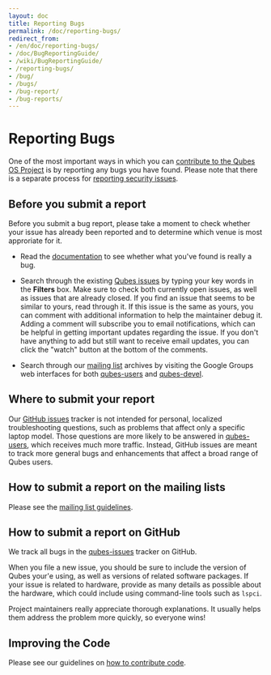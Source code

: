 ```yaml
---
layout: doc
title: Reporting Bugs
permalink: /doc/reporting-bugs/
redirect_from:
- /en/doc/reporting-bugs/
- /doc/BugReportingGuide/
- /wiki/BugReportingGuide/
- /reporting-bugs/
- /bug/
- /bugs/
- /bug-report/
- /bug-reports/
---
```


Reporting Bugs
==============

One of the most important ways in which you can [contribute to the Qubes OS
Project] is by reporting any bugs you have found. Please note that there is a
separate process for [reporting security issues](/security/).


Before you submit a report
--------------------------

Before you submit a bug report, please take a moment to check whether your issue
has already been reported and to determine which venue is most approriate for
it.

 * Read the [documentation] to see whether what you've found is really a bug.

 * Search through the existing [Qubes issues][qubes-issues] by typing your key
   words in the **Filters** box. Make sure to check both currently open issues,
   as well as issues that are already closed. If you find an issue that seems to
   be similar to yours, read through it. If this issue is the same as yours, you
   can comment with additional information to help the maintainer debug it.
   Adding a comment will subscribe you to email notifications, which can be
   helpful in getting important updates regarding the issue. If you don't have
   anything to add but still want to receive email updates, you can click the
   "watch" button at the bottom of the comments.

 * Search through our [mailing list] archives by visiting the Google Groups web
   interfaces for both [qubes-users] and [qubes-devel].


Where to submit your report
---------------------------

Our [GitHub issues][qubes-issues] tracker is not intended for personal,
localized troubleshooting questions, such as problems that affect only a
specific laptop model. Those questions are more likely to be answered in
[qubes-users], which receives much more traffic. Instead, GitHub issues are
meant to track more general bugs and enhancements that affect a broad range of
Qubes users.


How to submit a report on the mailing lists
-------------------------------------------

Please see the [mailing list guidelines][mailing list].


How to submit a report on GitHub
--------------------------------

We track all bugs in the [qubes-issues] tracker on GitHub.

When you file a new issue, you should be sure to include the version of Qubes
your'e using, as well as versions of related software packages. If your issue is
related to hardware, provide as many details as possible about the hardware,
which could include using command-line tools such as `lspci`.

Project maintainers really appreciate thorough explanations. It usually
helps them address the problem more quickly, so everyone wins!

Improving the Code
------------------

Please see our guidelines on [how to contribute code].


[contribute to the Qubes OS Project]: /doc/contributing/
[documentation]: /doc/
[qubes-issues]: https://github.com/QubesOS/qubes-issues/issues
[mailing list]: https://www.qubes-os.org/mailing-lists/
[qubes-users]: https://groups.google.com/group/qubes-users
[qubes-devel]: https://groups.google.com/group/qubes-devel
[how to contribute code]: /doc/contributing/#contributing-code

